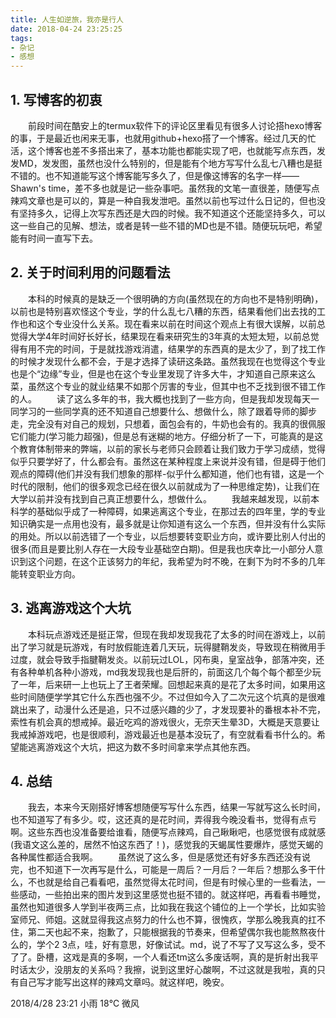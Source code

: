 ```yaml
---
title: 人生如逆旅，我亦是行人
date: 2018-04-24 23:25:25
tags:
- 杂记
- 感想
---
```


## 1. 写博客的初衷

　　前段时间在酷安上的termux软件下的评论区里看见有很多人讨论搭hexo博客的事，于是最近也闲来无事，也就用github+hexo搭了一个博客。经过几天的忙活，这个博客也差不多搭出来了，基本功能也都能实现了吧，也就能写点东西，发发MD，发发图，虽然也没什么特别的，但是能有个地方写写什么乱七八糟也是挺不错的。也不知道能写这个博客能写多久了，但是像这博客的名字一样——Shawn's time，差不多也就是记一些杂事吧。虽然我的文笔一直很差，随便写点辣鸡文章也是可以的，算是一种自我发泄吧。虽然以前也写过什么日记的，但也没有坚持多久，记得上次写东西还是大四的时候。我不知道这个还能坚持多久，可以这一些自己的见解、想法，或者是转一些不错的MD也是不错。随便玩玩吧，希望能有时间一直写下去。

<!--more-->

## 2. 关于时间利用的问题看法

　　本科的时候真的是缺乏一个很明确的方向(虽然现在的方向也不是特别明确)，以前也是特别喜欢怪这个专业，学的什么乱七八糟的东西，结果看他们出去找的工作也和这个专业没什么关系。现在看来以前在时间这个观点上有很大误解，以前总觉得大学4年时间好长好长，结果现在看来研究生的3年真的太短太短，以前总觉得有用不完的时间，于是就找游戏消遣，结果学的东西真的是太少了，到了找工作的时候才发现什么都不会，于是才选择了读研这条路。虽然我现在也觉得这个专业也是个“边缘”专业，但是也在这个专业里发现了许多大牛，才知道自己原来这么菜，虽然这个专业的就业结果不如那个厉害的专业，但其中也不乏找到很不错工作的人。
　　读了这么多年的书，我大概也找到了一些方向，但是我却发现每天一同学习的一些同学真的还不知道自己想要什么、想做什么，除了跟着导师的脚步走，完全没有对自己的规划，只想着，面包会有的，牛奶也会有的。我真的很佩服它们能力(学习能力超强)，但是总有迷糊的地方。仔细分析了一下，可能真的是这个教育体制带来的弊端，以前的家长与老师只会顾着让我们致力于学习成绩，觉得似乎只要学好了，什么都会有。虽然这在某种程度上来说并没有错，但是碍于他们观点的障碍(他们并没有我们想象的那样-似乎什么都知道，他们也有错，这是一个时代的限制，他们的很多观念已经在很久以前就成为了一种思维定势)，让我们在大学以前并没有找到自己真正想要什么，想做什么。
　　我越来越发现，以前本科学的基础似乎成了一种障碍，如果逃离这个专业，在那过去的四年里，学的专业知识确实是一点用也没有，最多就是让你知道有这么一个东西，但并没有什么实际的用处。所以以前选错了一个专业，以后想要转变职业方向，或许要比别人付出的很多(而且是要比别人存在一大段专业基础空白期)。但是我也庆幸比一小部分人意识到这个问题，在这个正该努力的年纪，我希望为时不晚，在剩下为时不多的几年能转变职业方向。

## 3. 逃离游戏这个大坑

　　本科玩点游戏还是挺正常，但现在我却发现我花了太多的时间在游戏上，以前出了学习就是玩游戏，有时放假能连着几天玩，玩得腱鞘发炎，导致现在稍微用手过度，就会导致手指腱鞘发炎。以前玩过LOL，冈布奥，皇室战争，部落冲突，还有各种单机各种小游戏，md我发现我也是后肝的，前面这几个每个每个都至少玩了一年，后来研一上也玩上了王者荣耀。回想起来真的是花了太多时间，如果用这些时间随便学学其它什么东西也强不少。不过但如今入了二次元这个坑真的是很难跳出来了，动漫什么还是追，只不过感兴趣的少了，才发现要补的番根本补不完，索性有机会真的想戒掉。最近吃鸡的游戏很火，无奈天生晕3D，大概是天意要让我戒掉游戏吧，也是很顺利，游戏最近也是基本没玩了，有空就看看书什么的。希望能逃离游戏这个大坑，把这为数不多时间拿来学点其他东西。

## 4. 总结

　　我去，本来今天刚搭好博客想随便写写什么东西，结果一写就写这么长时间，也不知道写了有多少。哎，这还真的是花时间，弄得我今晚没看书，觉得有点亏啊。这些东西也没准备要给谁看，随便写点辣鸡，自己瞅瞅吧，也感觉很有成就感(我语文这么差的，居然不怕这东西了！)，感觉我的天蝎属性要爆炸，感觉天蝎的各种属性都适合我啊。
　　虽然说了这么多，但是感觉还有好多东西还没有说完，也不知道下一次再写是什么，可能是一周后？一月后？一年后？想那么多干什么，不也就是给自己看看吧，虽然觉得太花时间，但是有时候心里的一些看法，一些感动，一些拍出来的图片发到这里感觉也挺不错的。就这样吧，再看看书睡觉，虽然也知道很多人学到半夜两三点，比如我在我这个铺位的上一个学长，比如实验室师兄、师姐。这就显得我这点努力的什么也不算，很愧疚，学那么晚我真的扛不住，第二天也起不来，抱歉了，只能根据我的节奏来，但希望偶尔我也能熬熬夜什么的，学个2 3点，哇，好有意思，好像试试。md，说了不写了又写这么多，受不了了。卧槽，这戏是真的多啊，一个人看还tm这么多废话啊，真的是折射出我平时话太少，没朋友的关系吗？我擦，说到这里好心酸啊，不过这就是我啦，真的只有自己写才能写出这样的辣鸡文章吗。就这样吧，晚安。

2018/4/28 23:21 小雨 18℃ 微风